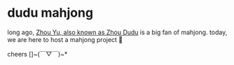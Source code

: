 # dudu mahjong

long ago, [Zhou Yu, also known as Zhou Dudu][zhouyu] is a big fan of mahjong.
today, we are here to host a mahjong project :imp: 

cheers []~(￣▽￣)~\*

[zhouyu]: https://en.wikipedia.org/wiki/Zhou_Yu
